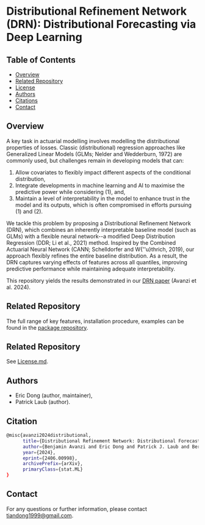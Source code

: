 # Distributional Refinement Network (DRN): Distributional Forecasting via Deep Learning

## Table of Contents  
- [Overview](#overview) 
- [Related Repository](#related-repository)
- [License](#license) 
- [Authors](#authors)
- [Citations](#citation)
- [Contact](#Contact)

## Overview

A key task in actuarial modelling involves modelling the distributional properties of losses. Classic (distributional) regression approaches like Generalized Linear Models (GLMs; Nelder and Wedderburn, 1972) are commonly used, but challenges remain in developing models that can:
1. Allow covariates to flexibly impact different aspects of the conditional distribution,
2. Integrate developments in machine learning and AI to maximise the predictive power while considering (1), and,
3. Maintain a level of interpretability in the model to enhance trust in the model and its outputs, which is often compromised in efforts pursuing (1) and (2).

We tackle this problem by proposing a Distributional Refinement Network (DRN), which combines an inherently interpretable baseline model (such as GLMs) with a flexible neural network--a modified Deep Distribution Regression (DDR; Li et al., 2021) method.
Inspired by the Combined Actuarial Neural Network (CANN; Schelldorfer and W{\''u}thrich, 2019), our approach flexibly refines the entire baseline distribution. 
As a result, the DRN captures varying effects of features across all quantiles, improving predictive performance while maintaining adequate interpretability.
 
This repository yields the results demonstrated in our [DRN paper](https://arxiv.org/abs/2406.00998) (Avanzi et al. 2024).

## Related Repository

The full range of key features, installation procedure, examples can be found in the [package repository](https://github.com/EricTianDong/drn). 

## Related Repository

See [License.md](https://github.com/agi-lab/DRN?tab=GPL-3.0-1-ov-file).

## Authors

- Eric Dong (author, maintainer),
- Patrick Laub (author).

## Citation

```sh
@misc{avanzi2024distributional,
      title={Distributional Refinement Network: Distributional Forecasting via Deep Learning}, 
      author={Benjamin Avanzi and Eric Dong and Patrick J. Laub and Bernard Wong},
      year={2024},
      eprint={2406.00998},
      archivePrefix={arXiv},
      primaryClass={stat.ML}
}
```

## Contact

For any questions or further information, please contact tiandong1999@gmail.com.

